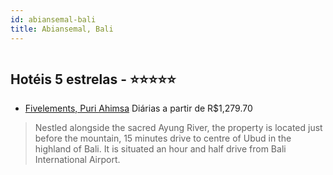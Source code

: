 ```yaml
---
id: abiansemal-bali
title: Abiansemal, Bali
---
```


<center><img src="http://photos.hotelbeds.com/giata/16/162252/162252a_hb_a_001.jpg" alt="" /></center>


## Hotéis 5 estrelas - ⭐️⭐️⭐️⭐️⭐️

-    [Fivelements, Puri Ahimsa](https://www.hurb.com/hoteis/abiansemal/fivelements-puri-ahimsa-JNP-JP999636?cmp=18055) Diárias a partir de R$1,279.70
   > Nestled alongside the sacred Ayung River, the property is located just before the mountain, 15 minutes drive to centre of Ubud in the highland of Bali. It is situated an hour and half drive from Bali International Airport.

